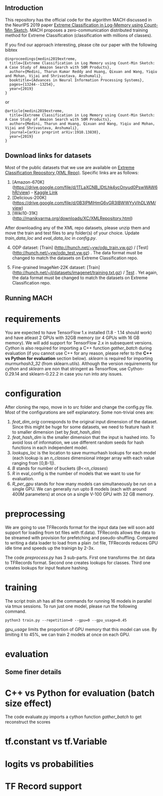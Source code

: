 ## Introduction
This repository has the official code for the algorithm MACH discussed in the NeurIPS 2019 paper [Extreme Classification in Log-Memory using Count-Min Sketch](https://papers.nips.cc/paper/9482-extreme-classification-in-log-memory-using-count-min-sketch-a-case-study-of-amazon-search-with-50m-products.pdf). 
MACH proposes a zero-communication distributed training method for Extreme Classification (classification with millions of classes). 

If you find our approach interesting, please cite our paper with the following bibtex
```
@inproceedings{medini2019extreme,
  title={Extreme Classification in Log Memory using Count-Min Sketch: A Case Study of Amazon Search with 50M Products},
  author={Medini, Tharun Kumar Reddy and Huang, Qixuan and Wang, Yiqiu and Mohan, Vijai and Shrivastava, Anshumali},
  booktitle={Advances in Neural Information Processing Systems},
  pages={13244--13254},
  year={2019}
}
```
or 
```
@article{medini2019extreme,
  title={Extreme Classification in Log Memory using Count-Min Sketch: A Case Study of Amazon Search with 50M Products},
  author={Medini, Tharun and Huang, Qixuan and Wang, Yiqiu and Mohan, Vijai and Shrivastava, Anshumali},
  journal={arXiv preprint arXiv:1910.13830},
  year={2019}
}
```

## Download links for datasets
Most of the public datasets that we use are available on [Extreme Classification Repository (XML Repo)](http://manikvarma.org/downloads/XC/XMLRepository.html). Specific links are as follows:

1. [Amazon-670K] (https://drive.google.com/file/d/1TLaXCNB_IDtLhk4ycOnyud0PswWAW6hR/view) - [Kaggle Link](https://www.kaggle.com/c/extreme-classification-amazon) 
2. [Delicious-200K] (https://drive.google.com/file/d/0B3lPMIHmG6vGR3lBWWYyVlhDLWM/view)
3. [Wiki10-31K] (http://manikvarma.org/downloads/XC/XMLRepository.html) 

After downloading any of the XML repo datasets, please unzip them and move the train and test files to any folder(s) of your choice. Update *train_data_loc* and *eval_data_loc* in *config.py*.

4. ODP dataset: [Train] (http://hunch.net/~vw/odp_train.vw.gz) / [Test] (http://hunch.net/~vw/odp_test.vw.gz) . 
The data format must be changed to match the datasets on Extreme Classification repo.

5. Fine-grained ImageNet-22K dataset: [Train] (http://hunch.net/~jl/datasets/imagenet/training.txt.gz) / [Test](http://hunch.net/~jl/datasets/imagenet/testing.txt.gz) .
Yet again, the data format must be changed to match the datasets on Extreme Classification repo.

## Running MACH

# requirements
You are expected to have TensorFlow 1.x installed (1.8 - 1.14 should work) and have atleast 2 GPUs with 32GB memory (or 4 GPUs with 16 GB memory). We will add support for TensorFlow 2.x in subsequent versions. 
*Cython* is also required for importing a C++ function *gather_batch* during evaluation (if you cannot use C++ for any reason, please refer to the **C++ vs Python for evaluation** section below).
*sklearn* is required for importing *murmurhash3_32* (from sklearn.utils). Although the version requirements for *cython* and *sklearn* are non that stringent as Tensorflow, 
use Cython-0.29.14 and sklearn-0.22.2 in case you run into any issues.

# configuration
After cloning the repo, move in to *src* folder and change the config.py file. Most of the configurations are self explanatory. Some non-trivial ones are:
1. *feat_dim_orig* corresponds to the original input dimension of the dataset. Since this might be huge for some datasets, we need to feature hash it to smaller dimension (set by *feat_hash_dim*)
2. *feat_hash_dim* is the smaller dimension that the input is hashed into. To avoid loss of information, we use different random seeds for hash functions in each independent model. 
3. *lookups_loc* is the location to save murmurhash lookups for each model (each lookup is an *n_classes* dimensional integer array with each value ranging from [0,B-1]).
4. *B* stands for number of buckets (*B*<<*n_classes*)
5. *R* in eval_config is the number of models that we want to use for evaluation.
6. *R_per_gpu* stands for how many models can simultaneously be run on a single GPU. We can generally run upto 8 models (each with around 400M parameters) at once on a single V-100 GPU with 32 GB memory.   

# preprocessing 
We are going to use TFRecords format for the input data (we will soon add support for loading from txt files with tf.data). TFRecords allows the data to be streamed with provision for prefetching and pseudo-shuffling. 
Compared to writing a data loader to load from a plain .txt file, TFRecords reduces GPU idle time and speeds up the trainign by 2-3x. 

The code *preprocess.py* has 3 sub-parts. First one transforms the .txt data to TFRecords format. Second one creates lookups for classes. Third one creates lookups for input feature hashing.

# training
The script *train.sh* has all the commands for running 16 models in parallel via tmux sessions. To run just one model, please run the following command.

```
python3 train.py --repetition=0 --gpu=0 --gpu_usage=0.45
```

*gpu_usage* limits the proportion of GPU memory that this model can use. By limiting it to 45%, we can train 2 models at once on each GPU.

# evaluation

## Some finer details

# C++ vs Python for evaluation (batch size effect)
The code evaluate.py imports a cython function *gather_batch* to get reconstruct the scores  

# tf.constant vs tf.Variable

# logits vs probabilities

# TF Record support

# 